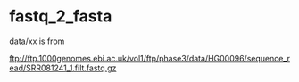 # fastq_2_fasta

data/xx is from 

ftp://ftp.1000genomes.ebi.ac.uk/vol1/ftp/phase3/data/HG00096/sequence_read/SRR081241_1.filt.fastq.gz
